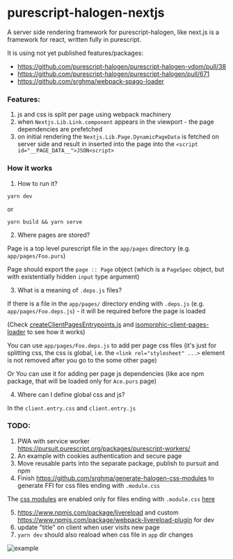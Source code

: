 # purescript-halogen-nextjs

A server side rendering framework for purescript-halogen, like next.js is a framework for react,
written fully in purescript.

It is using not yet published features/packages:
- https://github.com/purescript-halogen/purescript-halogen-vdom/pull/38
- https://github.com/purescript-halogen/purescript-halogen/pull/671
- https://github.com/srghma/webpack-spago-loader

### Features:

1. js and css is split per page using webpack machinery
1. when `Nextjs.Lib.Link.component` appears in the viewport - the page dependencies are prefetched
1. on initial rendering the `Nextjs.Lib.Page.DynamicPageData` is fetched on server side and result in
inserted into the page into the `<script id="__PAGE_DATA__">JSON<script>`

### How it works

1. How to run it?

```
yarn dev
```

or

```
yarn build && yarn serve
```

2. Where pages are stored?

Page is a top level purescript file in the `app/pages` directory (e.g. `app/pages/Foo.purs`)

Page should export the `page :: Page` object (which is a `PageSpec` object, but with existentially hidden `input` type
argument)

3. What is a meaning of `.deps.js` files?

If there is a file in the `app/pages/` directory ending with `.deps.js` (e.g. `app/pages/Foo.deps.js`) - it will be
required before the page is loaded

(Check [createClientPagesEntrypoints.js](https://github.com/srghma/purescript-halogen-nextjs/blob/0e26569df6452dc1e7983d6f629448e70e4e6f2c/webpack/config/createClientPagesEntrypoints.js#L71)
and [isomorphic-client-pages-loader](https://github.com/srghma/purescript-halogen-nextjs/blob/0e26569df6452dc1e7983d6f629448e70e4e6f2c/webpack/lib/isomorphic-client-pages-loader.js#L30-L33)
to see how it works)

You can use `app/pages/Foo.deps.js` to add per page css files (it's just for splitting css, the css is global, i.e.
the `<link rel="stylesheet" ...>` element is not removed after you go to the some other page)

Or You can use it for adding per page js dependencies (like ace npm package, that will be loaded only for `Ace.purs` page)

4. Where can I define global css and js?

In the `client.entry.css` and `client.entry.js`


### TODO:

1. PWA with service worker https://pursuit.purescript.org/packages/purescript-workers/
2. An example with cookies authentication and secure page
3. Move reusable parts into the separate package, publish to pursuit and npm
4. Finish https://github.com/srghma/generate-halogen-css-modules to generate FFI for css files ending with `.module.css`

The [css modules](https://webpack.js.org/loaders/css-loader/#modules) are enabled only for files ending with `.module.css` [here](https://github.com/srghma/purescript-halogen-nextjs/blob/0e26569df6452dc1e7983d6f629448e70e4e6f2c/webpack/config/rules.js#L20)

5. https://www.npmjs.com/package/livereload and custom https://www.npmjs.com/package/webpack-livereload-plugin for dev
6. update "title" on client when user visits new page
7. `yarn dev` should also reaload when css file in `app` dir changes

![example](https://i.imgur.com/VF5UY5s.png)
